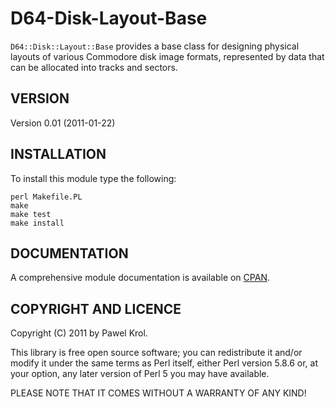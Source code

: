 D64-Disk-Layout-Base
====================

`D64::Disk::Layout::Base` provides a base class for designing physical layouts of various Commodore disk image formats, represented by data that can be allocated into tracks and sectors.

VERSION
-------

Version 0.01 (2011-01-22)

INSTALLATION
------------

To install this module type the following:

    perl Makefile.PL
    make
    make test
    make install

DOCUMENTATION
-------------

A comprehensive module documentation is available on [CPAN](https://metacpan.org/pod/D64::Disk::Layout::Base).

COPYRIGHT AND LICENCE
---------------------

Copyright (C) 2011 by Pawel Krol.

This library is free open source software; you can redistribute it and/or modify it under the same terms as Perl itself, either Perl version 5.8.6 or, at your option, any later version of Perl 5 you may have available.

PLEASE NOTE THAT IT COMES WITHOUT A WARRANTY OF ANY KIND!

